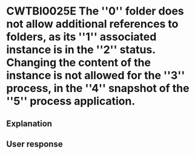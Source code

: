 # CWTBI0025E The ''0'' folder does not allow additional references to folders, as its ''1'' associated instance is in the ''2'' status. Changing the content of the instance is not allowed for the ''3'' process, in the ''4'' snapshot of the ''5'' process application.

## Explanation

## User response